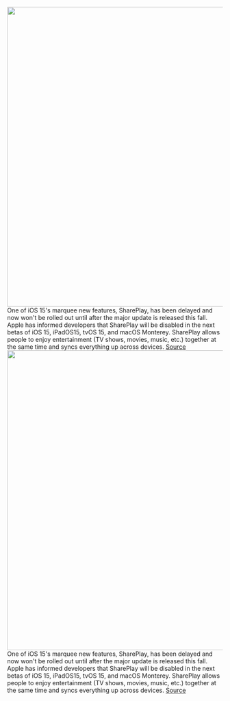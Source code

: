 <img src='https://cdn.vox-cdn.com/thumbor/jF1L6BuEjCQVfv4ulBTlR6LEATI=/0x0:2043x1346/1200x800/filters:focal(859x510:1185x836)/cdn.vox-cdn.com/uploads/chorus_image/image/69737507/D3743FFE_9B62_4074_ADC3_50C2232BB74A.0.jpeg' width='700px' /><br/>
One of iOS 15's marquee new features, SharePlay, has been delayed and now won't be rolled out until after the major update is released this fall. Apple has informed developers that SharePlay will be disabled in the next betas of iOS 15, iPadOS15, tvOS 15, and macOS Monterey. SharePlay allows people to enjoy entertainment (TV shows, movies, music, etc.) together at the same time and syncs everything up across devices.
<a href='https://www.theverge.com/2021/8/17/22629165/apple-shareplay-ios-ipad-os-15-macos-delayed'> Source <a/><img src='https://cdn.vox-cdn.com/thumbor/jF1L6BuEjCQVfv4ulBTlR6LEATI=/0x0:2043x1346/1200x800/filters:focal(859x510:1185x836)/cdn.vox-cdn.com/uploads/chorus_image/image/69737507/D3743FFE_9B62_4074_ADC3_50C2232BB74A.0.jpeg' width='700px' /><br/>
One of iOS 15's marquee new features, SharePlay, has been delayed and now won't be rolled out until after the major update is released this fall. Apple has informed developers that SharePlay will be disabled in the next betas of iOS 15, iPadOS15, tvOS 15, and macOS Monterey. SharePlay allows people to enjoy entertainment (TV shows, movies, music, etc.) together at the same time and syncs everything up across devices.
<a href='https://www.theverge.com/2021/8/17/22629165/apple-shareplay-ios-ipad-os-15-macos-delayed'> Source <a/>
